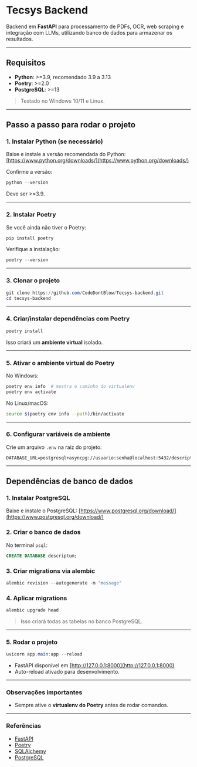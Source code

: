 # Tecsys Backend

Backend em **FastAPI** para processamento de PDFs, OCR, web scraping e integração com LLMs, utilizando banco de dados para armazenar os resultados.

---

## Requisitos

* **Python**: >=3.9, recomendado 3.9 a 3.13
* **Poetry**: >=2.0
* **PostgreSQL**: >=13

> Testado no Windows 10/11 e Linux.

---

## Passo a passo para rodar o projeto

### 1. Instalar Python (se necessário)

Baixe e instale a versão recomendada do Python:
[https://www.python.org/downloads/](https://www.python.org/downloads/)

Confirme a versão:

```powershell
python --version
```

Deve ser >=3.9.

---

### 2. Instalar Poetry

Se você ainda não tiver o Poetry:

```powershell
pip install poetry
```

Verifique a instalação:

```powershell
poetry --version
```

---

### 3. Clonar o projeto

```powershell
git clone https://github.com/CodeDontBlow/Tecsys-backend.git
cd tecsys-backend
```

---

### 4. Criar/instalar dependências com Poetry

```powershell
poetry install
```

Isso criará um **ambiente virtual** isolado.

---

### 5. Ativar o ambiente virtual do Poetry

No Windows:

```powershell
poetry env info  # mostra o caminho do virtualenv
poetry env activate
```

No Linux/macOS:

```bash
source $(poetry env info --path)/bin/activate
```

---

### 6. Configurar variáveis de ambiente

Crie um arquivo `.env` na raiz do projeto:

```env
DATABASE_URL=postgresql+asyncpg://usuario:senha@localhost:5432/descriptum
```

---

## Dependências de banco de dados

### 1. Instalar PostgreSQL

Baixe e instale o PostgreSQL:
[https://www.postgresql.org/download/](https://www.postgresql.org/download/)

### 2. Criar o banco de dados

No terminal `psql`:

```sql
CREATE DATABASE descriptum;
```

### 3. Criar migrations via alembic

```powershell
alembic revision --autogenerate -m "message"
```

### 4. Aplicar migrations

```powershell
alembic upgrade head
```

> Isso criará todas as tabelas no banco PostgreSQL.
---

### 5. Rodar o projeto

```powershell
uvicorn app.main:app --reload
```

* FastAPI disponível em [http://127.0.0.1:8000](http://127.0.0.1:8000)
* Auto-reload ativado para desenvolvimento.

---

### Observações importantes

* Sempre ative o **virtualenv do Poetry** antes de rodar comandos.
---

### Referências

* [FastAPI](https://fastapi.tiangolo.com/)
* [Poetry](https://python-poetry.org/)
* [SQLAlchemy](https://www.sqlalchemy.org/)
* [PostgreSQL](https://www.postgresql.org/)
